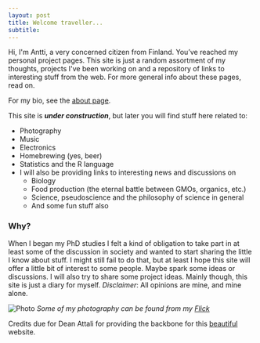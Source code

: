 ```yaml
---
layout: post
title: Welcome traveller...
subtitle:
---
```


Hi, I'm Antti, a very concerned citizen from Finland. You’ve reached my personal project pages. This site is just a random assortment of my thoughts, projects I've been working on and a repository of links to interesting stuff from the web. For more general info about these pages, read on.

For my bio, see the [about page](http://anttitenkanen.github.io/aboutme/).

This site is ***under construction***, but later you will find stuff here related to:

- Photography
- Music
- Electronics
- Homebrewing (yes, beer)
- Statistics and the R language
- I will also be providing links to interesting news and discussions on
   - Biology
   - Food production (the eternal battle between GMOs, organics, etc.)
   - Science, pseudoscience and the philosophy of science in general
   - And some fun stuff also

### Why?

When I began my PhD studies I felt a kind of obligation to take part in at least some of the discussion in society and wanted to start sharing the little I know about stuff. I might still fail to do that, but at least I hope this site will offer a little bit of interest to some people. Maybe spark some ideas or discussions. I will also try to share some project ideas. Mainly though, this site is just a diary for myself.
_Disclaimer_: All opinions are mine, and mine alone.

![Photo](https://farm6.staticflickr.com/5450/9491168124_5f771846e4_k.jpg)
_Some of my photography can be found from my [Flick](https://www.flickr.com/photos/gambina)_

Credits due for Dean Attali for providing the backbone for this [beautiful](http://deanattali.com/beautiful-jekyll/) website.
